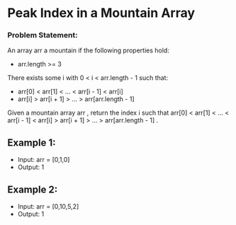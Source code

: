 # Peak Index in a Mountain Array

### Problem Statement:

An array arr a mountain if the following properties hold:
- arr.length >= 3

There exists some i with 0 < i < arr.length - 1 such that:
- arr[0] < arr[1] < ... < arr[i - 1] < arr[i]
- arr[i] > arr[i + 1] > ... > arr[arr.length - 1]

Given a mountain array arr , return the index i such that arr[0] < arr[1] < ... < arr[i -
1] < arr[i] > arr[i + 1] > ... > arr[arr.length - 1] .

## Example 1:

- Input: arr = [0,1,0]
- Output: 1

## Example 2:

- Input: arr = [0,10,5,2]
- Output: 1

